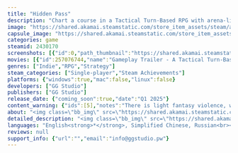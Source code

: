 ```yaml
---
title: "Hidden Pass"
description: "Chart a course in a Tactical Turn-Based RPG with arena-like combat. Become a Wanderer - explorer, warrior, leader and tactician all in one. Build a team of skyfaring heroes, wield techno-magical devices and construct automatons as you explore sky-islands rich in secrets and Elyrium crystals."
image: "https://shared.akamai.steamstatic.com/store_item_assets/steam/apps/2430170/header.jpg?t=1732701472"
capsule_image: "https://shared.akamai.steamstatic.com/store_item_assets/steam/apps/2430170/74438d8f09f073da2a90340d22945a8519a85164/capsule_231x87.jpg?t=1732701472"
categories: game
steamid: 2430170
screenshots: [{"id":0,"path_thumbnail":"https://shared.akamai.steamstatic.com/store_item_assets/steam/apps/2430170/ss_cc47bb88c1c31f20678d4c52a919cbc2134ca467.600x338.jpg?t=1732701472","path_full":"https://shared.akamai.steamstatic.com/store_item_assets/steam/apps/2430170/ss_cc47bb88c1c31f20678d4c52a919cbc2134ca467.1920x1080.jpg?t=1732701472"},{"id":1,"path_thumbnail":"https://shared.akamai.steamstatic.com/store_item_assets/steam/apps/2430170/ss_6ab801eee906fb04f999548e9b5149b297bec1d2.600x338.jpg?t=1732701472","path_full":"https://shared.akamai.steamstatic.com/store_item_assets/steam/apps/2430170/ss_6ab801eee906fb04f999548e9b5149b297bec1d2.1920x1080.jpg?t=1732701472"},{"id":2,"path_thumbnail":"https://shared.akamai.steamstatic.com/store_item_assets/steam/apps/2430170/ss_dae0eaf9a88cd35f8701a1e3f3e1ea263716a20c.600x338.jpg?t=1732701472","path_full":"https://shared.akamai.steamstatic.com/store_item_assets/steam/apps/2430170/ss_dae0eaf9a88cd35f8701a1e3f3e1ea263716a20c.1920x1080.jpg?t=1732701472"},{"id":3,"path_thumbnail":"https://shared.akamai.steamstatic.com/store_item_assets/steam/apps/2430170/ss_88fd11ccbbba2ed0e7031a70e026b4f26d2eb5b7.600x338.jpg?t=1732701472","path_full":"https://shared.akamai.steamstatic.com/store_item_assets/steam/apps/2430170/ss_88fd11ccbbba2ed0e7031a70e026b4f26d2eb5b7.1920x1080.jpg?t=1732701472"},{"id":4,"path_thumbnail":"https://shared.akamai.steamstatic.com/store_item_assets/steam/apps/2430170/ss_5573fc4677d5c199d2bcde77d30fe6ee769e52f3.600x338.jpg?t=1732701472","path_full":"https://shared.akamai.steamstatic.com/store_item_assets/steam/apps/2430170/ss_5573fc4677d5c199d2bcde77d30fe6ee769e52f3.1920x1080.jpg?t=1732701472"},{"id":5,"path_thumbnail":"https://shared.akamai.steamstatic.com/store_item_assets/steam/apps/2430170/ss_bbee88f4094aaeb87f9b120f5a590127dd01a514.600x338.jpg?t=1732701472","path_full":"https://shared.akamai.steamstatic.com/store_item_assets/steam/apps/2430170/ss_bbee88f4094aaeb87f9b120f5a590127dd01a514.1920x1080.jpg?t=1732701472"},{"id":6,"path_thumbnail":"https://shared.akamai.steamstatic.com/store_item_assets/steam/apps/2430170/ss_8bdee25c624248af7db2cd4414313753560b9120.600x338.jpg?t=1732701472","path_full":"https://shared.akamai.steamstatic.com/store_item_assets/steam/apps/2430170/ss_8bdee25c624248af7db2cd4414313753560b9120.1920x1080.jpg?t=1732701472"},{"id":7,"path_thumbnail":"https://shared.akamai.steamstatic.com/store_item_assets/steam/apps/2430170/ss_f0c4d708c3038836a391ef278a6cf7a30f5622a1.600x338.jpg?t=1732701472","path_full":"https://shared.akamai.steamstatic.com/store_item_assets/steam/apps/2430170/ss_f0c4d708c3038836a391ef278a6cf7a30f5622a1.1920x1080.jpg?t=1732701472"},{"id":8,"path_thumbnail":"https://shared.akamai.steamstatic.com/store_item_assets/steam/apps/2430170/ss_76e18b80bb9613475f27d44f78a6f3312d757359.600x338.jpg?t=1732701472","path_full":"https://shared.akamai.steamstatic.com/store_item_assets/steam/apps/2430170/ss_76e18b80bb9613475f27d44f78a6f3312d757359.1920x1080.jpg?t=1732701472"}]
movies: [{"id":257076744,"name":"Gameplay Trailer - A Tactical Turn-Based RPG, Hidden Pass","thumbnail":"https://shared.akamai.steamstatic.com/store_item_assets/steam/apps/257076744/ef03b5a42de91a9dd401b672651c209b36b9292c/movie_600x337.jpg?t=1732701466","webm":{"480":"http://video.akamai.steamstatic.com/store_trailers/257076744/movie480_vp9.webm?t=1732701466","max":"http://video.akamai.steamstatic.com/store_trailers/257076744/movie_max_vp9.webm?t=1732701466"},"mp4":{"480":"http://video.akamai.steamstatic.com/store_trailers/257076744/movie480.mp4?t=1732701466","max":"http://video.akamai.steamstatic.com/store_trailers/257076744/movie_max.mp4?t=1732701466"},"highlight":true}]
genres: ["Indie","RPG","Strategy"]
steam_categories: ["Single-player","Steam Achievements"]
platforms: {"windows":true,"mac":false,"linux":false}
developers: ["GG Studio"]
publishers: ["GG Studio"]
release_date: {"coming_soon":true,"date":"Q1 2025"}
content_warning: {"ids":[5],"notes":"There is light fantasy violence, with units striking each other in turn-based combat, but with no blood or gore."}
about: "<img class=\"bb_img\" src=\"https://shared.akamai.steamstatic.com/store_item_assets/steam/apps/2430170/extras/Grur_s_Rage_Dark.gif?t=1732701472\" /><br>Master tactical turn-based battles on land and in the air as you out-manoeuvre a plethora of powerful foes.<br><br><img class=\"bb_img\" src=\"https://shared.akamai.steamstatic.com/store_item_assets/steam/apps/2430170/extras/Lightning_in_Savannah.gif?t=1732701472\" /><br><br>Your ultimate goal in Hidden Pass is to reach the centre of the Elyrium Belt by any means necessary. Prepare for your expedition at the Wanderer's Tower, your customizable stronghold, and set out on expeditions against warped magical monsters and rival, covetous factions.<br><br><img class=\"bb_img\" src=\"https://shared.akamai.steamstatic.com/store_item_assets/steam/apps/2430170/extras/key_features_steam_3.png?t=1732701472\" /><br><strong>Multi-layered Combat:</strong> Combat in Hidden Pass takes place across three map layers, each presenting their own tactical challenges, although flying units are free to move between them and outflank more limited fighters.<br><img class=\"bb_img\" src=\"https://shared.akamai.steamstatic.com/store_item_assets/steam/apps/2430170/extras/Dwarf+Fly_St.gif?t=1732701472\" /><br><br><strong>Elyrium Madness: </strong> Magic is your most powerful weapon, and potentially your undoing. Every ability used brings you closer to the brink, the power of Elyrium slowly driving your units mad. There's a potential method to this madness, though - the further you push to the edge, the more powerful your abilities become.<br><br><strong>Passing the Baton:</strong> Field your four best and brightest units in each battle, but plan for attrition. Casualties can be swiftly replaced mid-battle with reserve units from your Tower - don’t accept defeat!<br><img class=\"bb_img\" src=\"https://shared.akamai.steamstatic.com/store_item_assets/steam/apps/2430170/extras/Drop_Off.gif?t=1732701472\" /><br><br><strong>Automatons:</strong> Not all of your units are flesh and blood. Your home base’s Factory can manufacture powerful Elyrium-fueled automatons with unique abilities and strengths.<br><img class=\"bb_img\" src=\"https://shared.akamai.steamstatic.com/store_item_assets/steam/apps/2430170/extras/atmt.png?t=1732701472\" /><br><br><strong>Wanderer's Tower:</strong> Your powerful mobile fortress and home-away-from-home. A flying base where you produce fresh units, upgrade their gear and research new technologies. Your tower can also move between clusters of islands, giving it access to ever-shifting resource pools.<br><img class=\"bb_img\" src=\"https://shared.akamai.steamstatic.com/store_item_assets/steam/apps/2430170/extras/Tower_Steam.gif?t=1732701472\" /><br><br><strong>Elyrium Rush:</strong> There’s Elyrium in them thar hills! The economy will drive your expedition. Seek out and battle rivals to claim your share of Elyrium, but don’t neglect other useful materials such as Wood and Metal. Enhance your tower and construct units capable of delving deeper into the Elyrium Belt.<br><img class=\"bb_img\" src=\"https://shared.akamai.steamstatic.com/store_item_assets/steam/apps/2430170/extras/eol.png?t=1732701472\" /><br><br><strong>Expertise System:</strong> Keep your troops alive and they’ll reward you in kind. Level up your troops to unlock powerful new abilities that might just turn the tide of your next battle.<br><img class=\"bb_img\" src=\"https://shared.akamai.steamstatic.com/store_item_assets/steam/apps/2430170/extras/steam_small.png?t=1732701472\" />"
detailed_description: "<img class=\"bb_img\" src=\"https://shared.akamai.steamstatic.com/store_item_assets/steam/apps/2430170/extras/Grur_s_Rage_Dark.gif?t=1732701472\" /><br>Master tactical turn-based battles on land and in the air as you out-manoeuvre a plethora of powerful foes.<br><br><img class=\"bb_img\" src=\"https://shared.akamai.steamstatic.com/store_item_assets/steam/apps/2430170/extras/Lightning_in_Savannah.gif?t=1732701472\" /><br><br>Your ultimate goal in Hidden Pass is to reach the centre of the Elyrium Belt by any means necessary. Prepare for your expedition at the Wanderer's Tower, your customizable stronghold, and set out on expeditions against warped magical monsters and rival, covetous factions.<br><br><img class=\"bb_img\" src=\"https://shared.akamai.steamstatic.com/store_item_assets/steam/apps/2430170/extras/key_features_steam_3.png?t=1732701472\" /><br><strong>Multi-layered Combat:</strong> Combat in Hidden Pass takes place across three map layers, each presenting their own tactical challenges, although flying units are free to move between them and outflank more limited fighters.<br><img class=\"bb_img\" src=\"https://shared.akamai.steamstatic.com/store_item_assets/steam/apps/2430170/extras/Dwarf+Fly_St.gif?t=1732701472\" /><br><br><strong>Elyrium Madness: </strong> Magic is your most powerful weapon, and potentially your undoing. Every ability used brings you closer to the brink, the power of Elyrium slowly driving your units mad. There's a potential method to this madness, though - the further you push to the edge, the more powerful your abilities become.<br><br><strong>Passing the Baton:</strong> Field your four best and brightest units in each battle, but plan for attrition. Casualties can be swiftly replaced mid-battle with reserve units from your Tower - don’t accept defeat!<br><img class=\"bb_img\" src=\"https://shared.akamai.steamstatic.com/store_item_assets/steam/apps/2430170/extras/Drop_Off.gif?t=1732701472\" /><br><br><strong>Automatons:</strong> Not all of your units are flesh and blood. Your home base’s Factory can manufacture powerful Elyrium-fueled automatons with unique abilities and strengths.<br><img class=\"bb_img\" src=\"https://shared.akamai.steamstatic.com/store_item_assets/steam/apps/2430170/extras/atmt.png?t=1732701472\" /><br><br><strong>Wanderer's Tower:</strong> Your powerful mobile fortress and home-away-from-home. A flying base where you produce fresh units, upgrade their gear and research new technologies. Your tower can also move between clusters of islands, giving it access to ever-shifting resource pools.<br><img class=\"bb_img\" src=\"https://shared.akamai.steamstatic.com/store_item_assets/steam/apps/2430170/extras/Tower_Steam.gif?t=1732701472\" /><br><br><strong>Elyrium Rush:</strong> There’s Elyrium in them thar hills! The economy will drive your expedition. Seek out and battle rivals to claim your share of Elyrium, but don’t neglect other useful materials such as Wood and Metal. Enhance your tower and construct units capable of delving deeper into the Elyrium Belt.<br><img class=\"bb_img\" src=\"https://shared.akamai.steamstatic.com/store_item_assets/steam/apps/2430170/extras/eol.png?t=1732701472\" /><br><br><strong>Expertise System:</strong> Keep your troops alive and they’ll reward you in kind. Level up your troops to unlock powerful new abilities that might just turn the tide of your next battle.<br><img class=\"bb_img\" src=\"https://shared.akamai.steamstatic.com/store_item_assets/steam/apps/2430170/extras/steam_small.png?t=1732701472\" />"
languages: "English<strong>*</strong>, Simplified Chinese, Russian<br><strong>*</strong>languages with full audio support"
reviews: null
support_info: {"url":"","email":"info@ggstudio.pw"}
---
```


